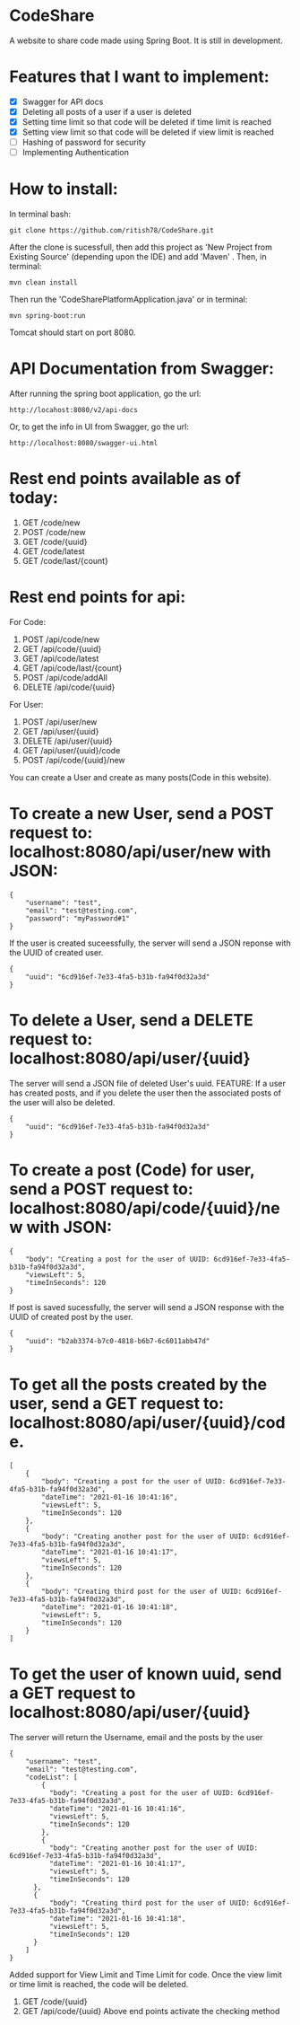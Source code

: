 # CodeShare

A website to share code made using Spring Boot. It is still in development.

# Features that I want to implement:
- [X] Swagger for API docs
- [X] Deleting all posts of a user if a user is deleted
- [X] Setting time limit so that code will be deleted if time limit is reached
- [X] Setting view limit so that code will be deleted if view limit is reached
- [ ] Hashing of password for security
- [ ] Implementing Authentication 

# How to install:
In terminal bash: 
````
git clone https://github.com/ritish78/CodeShare.git
````

After the clone is sucessfull, then add this project as 'New Project from Existing Source' (depending upon the IDE) and add 'Maven' . Then, in terminal:

````
mvn clean install
````

Then run the 'CodeSharePlatformApplication.java' or in terminal:
````
mvn spring-boot:run
````

Tomcat should start on port 8080.

# API Documentation from Swagger:
After running the spring boot application, go the url:
````
http://locahost:8080/v2/api-docs
````
Or, to get the info in UI from Swagger, go the url:
````
http://localhost:8080/swagger-ui.html
````

# Rest end points available as of today:
1. GET      /code/new
1. POST     /code/new
1. GET      /code/{uuid}
1. GET      /code/latest
1. GET      /code/last/{count}


# Rest end points for api:

For Code:
1. POST     /api/code/new
1. GET      /api/code/{uuid}
1. GET      /api/code/latest
1. GET      /api/code/last/{count}
1. POST     /api/code/addAll
1. DELETE   /api/code/{uuid}

For User:
1. POST     /api/user/new
1. GET      /api/user/{uuid}
1. DELETE   /api/user/{uuid}
1. GET      /api/user/{uuid}/code
1. POST     /api/code/{uuid}/new

You can create a User and create as many posts(Code in this website).
# To create a new User, send a POST request to: localhost:8080/api/user/new with JSON:
````
{
    "username": "test",
    "email": "test@testing.com",
    "password": "myPassword#1"
}
````
If the user is created suceessfully, the server will send a JSON reponse with the UUID of created user.
````
{
    "uuid": "6cd916ef-7e33-4fa5-b31b-fa94f0d32a3d"
}
````

# To delete a User, send a DELETE request to: localhost:8080/api/user/{uuid}
The server will send a JSON file of deleted User's uuid.
FEATURE: If a user has created posts, and if you delete the user then the associated posts of the user will also be deleted.
````
{
    "uuid": "6cd916ef-7e33-4fa5-b31b-fa94f0d32a3d"
}
````

# To create a post (Code) for user, send a POST request to: localhost:8080/api/code/{uuid}/new with JSON:
````
{
    "body": "Creating a post for the user of UUID: 6cd916ef-7e33-4fa5-b31b-fa94f0d32a3d",
    "viewsLeft": 5,
    "timeInSeconds": 120
}
````
If post is saved sucessfully, the server will send a JSON response with the UUID of created post by the user.
````
{
    "uuid": "b2ab3374-b7c0-4818-b6b7-6c6011abb47d"
}
````
# To get all the posts created by the user, send a GET request to: localhost:8080/api/user/{uuid}/code.
```
[
    {
        "body": "Creating a post for the user of UUID: 6cd916ef-7e33-4fa5-b31b-fa94f0d32a3d",
        "dateTime": "2021-01-16 10:41:16",
        "viewsLeft": 5,
        "timeInSeconds": 120
    },
    {
        "body": "Creating another post for the user of UUID: 6cd916ef-7e33-4fa5-b31b-fa94f0d32a3d",
        "dateTime": "2021-01-16 10:41:17",
        "viewsLeft": 5,
        "timeInSeconds": 120
    },
    {
        "body": "Creating third post for the user of UUID: 6cd916ef-7e33-4fa5-b31b-fa94f0d32a3d",
        "dateTime": "2021-01-16 10:41:18",
        "viewsLeft": 5,
        "timeInSeconds": 120
    }
]
````

# To get the user of known uuid, send a GET request to localhost:8080/api/user/{uuid}

The server will return the Username, email and the posts by the user
````
{
    "username": "test",
    "email": "test@testing.com",
    "codeList": [
        {
          "body": "Creating a post for the user of UUID: 6cd916ef-7e33-4fa5-b31b-fa94f0d32a3d",
          "dateTime": "2021-01-16 10:41:16",
          "viewsLeft": 5,
          "timeInSeconds": 120
        },
        {
          "body": "Creating another post for the user of UUID: 6cd916ef-7e33-4fa5-b31b-fa94f0d32a3d",
          "dateTime": "2021-01-16 10:41:17",
          "viewsLeft": 5,
          "timeInSeconds": 120
      },
      {
          "body": "Creating third post for the user of UUID: 6cd916ef-7e33-4fa5-b31b-fa94f0d32a3d",
          "dateTime": "2021-01-16 10:41:18",
          "viewsLeft": 5,
          "timeInSeconds": 120
      }
    ]
}
````


Added support for View Limit and Time Limit for code. Once the view limit or time limit is reached, the code will be deleted.
1. GET /code/{uuid}
1. GET /api/code/{uuid}
Above end points activate the checking method



